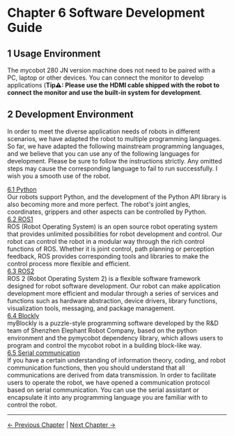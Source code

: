 # Chapter 6 Software Development Guide

## 1 Usage Environment

The mycobot 280 JN version machine does not need to be paired with a PC, laptop or other devices. You can connect the monitor to develop applications (**Tip⚠: Please use the HDMI cable shipped with the robot to connect the monitor and use the built-in system for development**.

## 2 Development Environment

In order to meet the diverse application needs of robots in different scenarios, we have adapted the robot to multiple programming languages. So far, we have adapted the following mainstream programming languages, and we believe that you can use any of the following languages ​​for development. Please be sure to follow the instructions strictly. Any omitted steps may cause the corresponding language to fail to run successfully. I wish you a smooth use of the robot.

[6.1 Python](python/README.md)<br>
Our robots support Python, and the development of the Python API library is also becoming more and more perfect. The robot's joint angles, coordinates, grippers and other aspects can be controlled by Python.<br>
[6.2 ROS1](ROS/12.1-ROS1/12.1.1-Introduction.md)<br>ROS (Robot Operating System) is an open source robot operating system that provides unlimited possibilities for robot development and control. Our robot can control the robot in a modular way through the rich control functions of ROS. Whether it is joint control, path planning or perception feedback, ROS provides corresponding tools and libraries to make the control process more flexible and efficient. </br>
[6.3 ROS2](ROS/12.2-ROS2/12.2.3-ROS2Introduction.md)<br>
ROS 2 (Robot Operating System 2) is a flexible software framework designed for robot software development. Our robot can make application development more efficient and modular through a series of services and functions such as hardware abstraction, device drivers, library functions, visualization tools, messaging, and package management. </br>
[6.4 Blockly](myBlocklyAndUlFlow/myblocklyTutorials/README.md)<br>
myBlockly is a puzzle-style programming software developed by the R&D team of Shenzhen Elephant Robot Company, based on the python environment and the pymycobot dependency library, which allows users to program and control the mycobot robot in a building block-like way. <br>
[6.5 Serial communication](CommunicationProtocolPackage/18-communication.md)<br>
If you have a certain understanding of information theory, coding, and robot communication functions, then you should understand that all communications are derived from data transmission. In order to facilitate users to operate the robot, we have opened a communication protocol based on serial communication. You can use the serial assistant or encapsulate it into any programming language you are familiar with to control the robot.

---

[← Previous Chapter](../5.BasicFunction/README.md) | [Next Chapter →](../7.SuccessfulCase/7-SuccessfulCases.md)